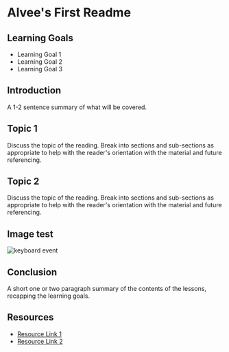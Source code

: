 # Alvee's First Readme

## Learning Goals

- Learning Goal 1
- Learning Goal 2
- Learning Goal 3

## Introduction

A 1-2 sentence summary of what will be covered.

## Topic 1

Discuss the topic of the reading. Break into sections and sub-sections as
appropriate to help with the reader's orientation with the material and future
referencing.

## Topic 2

Discuss the topic of the reading. Break into sections and sub-sections as
appropriate to help with the reader's orientation with the material and future
referencing.

## Image test
![keyboard event](https://curriculum-content.s3.amazonaws.com/curriculum-training/se-curriculum-training-alvee-akand-readme/keyboard-event.png)

## Conclusion

A short one or two paragraph summary of the contents of the lessons, recapping
the learning goals.

## Resources

- [Resource Link 1](example.com)
- [Resource Link 2](example.com)
